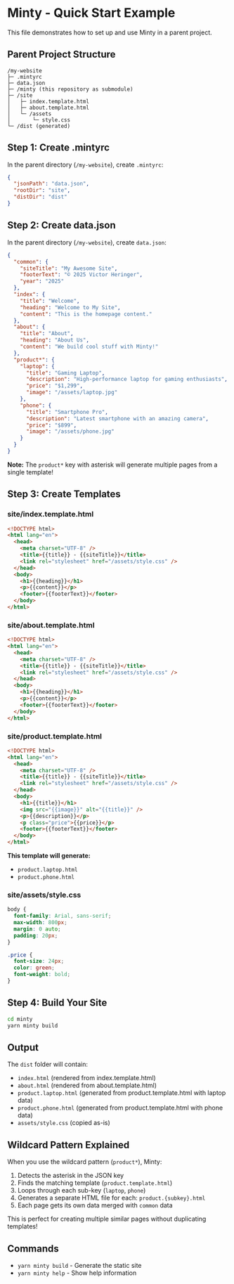 # Minty - Quick Start Example

This file demonstrates how to set up and use Minty in a parent project.

## Parent Project Structure

```
/my-website
├─ .mintyrc
├─ data.json
├─ /minty (this repository as submodule)
├─ /site
│   ├─ index.template.html
│   ├─ about.template.html
│   └─ /assets
│       └─ style.css
└─ /dist (generated)
```

## Step 1: Create .mintyrc

In the parent directory (`/my-website`), create `.mintyrc`:

```json
{
  "jsonPath": "data.json",
  "rootDir": "site",
  "distDir": "dist"
}
```

## Step 2: Create data.json

In the parent directory (`/my-website`), create `data.json`:

```json
{
  "common": {
    "siteTitle": "My Awesome Site",
    "footerText": "© 2025 Victor Heringer",
    "year": "2025"
  },
  "index": {
    "title": "Welcome",
    "heading": "Welcome to My Site",
    "content": "This is the homepage content."
  },
  "about": {
    "title": "About",
    "heading": "About Us",
    "content": "We build cool stuff with Minty!"
  },
  "product*": {
    "laptop": {
      "title": "Gaming Laptop",
      "description": "High-performance laptop for gaming enthusiasts",
      "price": "$1,299",
      "image": "/assets/laptop.jpg"
    },
    "phone": {
      "title": "Smartphone Pro",
      "description": "Latest smartphone with an amazing camera",
      "price": "$899",
      "image": "/assets/phone.jpg"
    }
  }
}
```

**Note:** The `product*` key with asterisk will generate multiple pages from a single template!

## Step 3: Create Templates

### site/index.template.html

```html
<!DOCTYPE html>
<html lang="en">
  <head>
    <meta charset="UTF-8" />
    <title>{{title}} - {{siteTitle}}</title>
    <link rel="stylesheet" href="/assets/style.css" />
  </head>
  <body>
    <h1>{{heading}}</h1>
    <p>{{content}}</p>
    <footer>{{footerText}}</footer>
  </body>
</html>
```

### site/about.template.html

```html
<!DOCTYPE html>
<html lang="en">
  <head>
    <meta charset="UTF-8" />
    <title>{{title}} - {{siteTitle}}</title>
    <link rel="stylesheet" href="/assets/style.css" />
  </head>
  <body>
    <h1>{{heading}}</h1>
    <p>{{content}}</p>
    <footer>{{footerText}}</footer>
  </body>
</html>
```

### site/product.template.html

```html
<!DOCTYPE html>
<html lang="en">
  <head>
    <meta charset="UTF-8" />
    <title>{{title}} - {{siteTitle}}</title>
    <link rel="stylesheet" href="/assets/style.css" />
  </head>
  <body>
    <h1>{{title}}</h1>
    <img src="{{image}}" alt="{{title}}" />
    <p>{{description}}</p>
    <p class="price">{{price}}</p>
    <footer>{{footerText}}</footer>
  </body>
</html>
```

**This template will generate:**

- `product.laptop.html`
- `product.phone.html`

### site/assets/style.css

```css
body {
  font-family: Arial, sans-serif;
  max-width: 800px;
  margin: 0 auto;
  padding: 20px;
}

.price {
  font-size: 24px;
  color: green;
  font-weight: bold;
}
```

## Step 4: Build Your Site

```bash
cd minty
yarn minty build
```

## Output

The `dist` folder will contain:

- `index.html` (rendered from index.template.html)
- `about.html` (rendered from about.template.html)
- `product.laptop.html` (generated from product.template.html with laptop data)
- `product.phone.html` (generated from product.template.html with phone data)
- `assets/style.css` (copied as-is)

## Wildcard Pattern Explained

When you use the wildcard pattern (`product*`), Minty:

1. Detects the asterisk in the JSON key
2. Finds the matching template (`product.template.html`)
3. Loops through each sub-key (`laptop`, `phone`)
4. Generates a separate HTML file for each: `product.{subkey}.html`
5. Each page gets its own data merged with `common` data

This is perfect for creating multiple similar pages without duplicating templates!

## Commands

- `yarn minty build` - Generate the static site
- `yarn minty help` - Show help information
